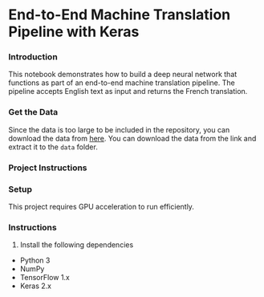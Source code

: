 # End-to-End Machine Translation Pipeline with Keras

### Introduction
This notebook demonstrates how to build a deep neural network that functions as part of an end-to-end machine translation pipeline. The pipeline accepts English text as input and returns the French translation.

### Get the Data
Since the data is too large to be included in the repository, you can download the data from [here](http://www.manythings.org/anki/). You can download the data from the link and extract it to the `data` folder.

### Project Instructions

### Setup
This project requires GPU acceleration to run efficiently. 

### Instructions

1. Install the following dependencies

- Python 3
- NumPy
- TensorFlow 1.x
- Keras 2.x

